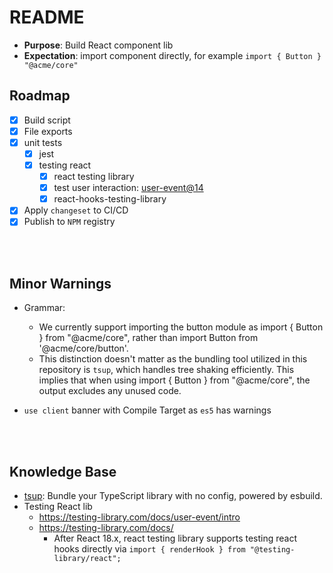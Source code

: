 # README

- **Purpose**: Build React component lib
- **Expectation**: import component directly, for example `import { Button } "@acme/core"`

## Roadmap

- [x] Build script
- [x] File exports
- [x] unit tests
  - [x] jest
  - [x] testing react
    - [x] react testing library
    - [x] test user interaction: [user-event@14](https://testing-library.com/docs/user-event/intro)
    - [x] react-hooks-testing-library
- [x] Apply `changeset` to CI/CD
- [x] Publish to `NPM` registry

<br />
<br />

## Minor Warnings

- Grammar:

  - We currently support importing the button module as import { Button } from "@acme/core", rather than import Button from '@acme/core/button'.
  - This distinction doesn't matter as the bundling tool utilized in this repository is `tsup`, which handles tree shaking efficiently. This implies that when using import { Button } from "@acme/core", the output excludes any unused code.

- `use client` banner with Compile Target as `es5` has warnings

<br />
<br />

## Knowledge Base

- [tsup](https://tsup.egoist.dev/#generate-declaration-file): Bundle your TypeScript library with no config, powered by esbuild.
- Testing React lib
  - https://testing-library.com/docs/user-event/intro
  - https://testing-library.com/docs/
    - After React 18.x, react testing library supports testing react hooks directly via `import { renderHook } from "@testing-library/react";`
